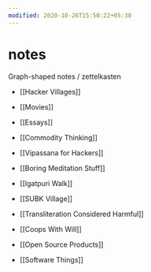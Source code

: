 ```yaml
---
modified: 2020-10-26T15:50:22+05:30
---
```


# notes

Graph-shaped notes / zettelkasten

- [[Hacker Villages]]
- [[Movies]]
- [[Essays]]
- [[Commodity Thinking]]

- [[Vipassana for Hackers]]
- [[Boring Meditation Stuff]]
- [[Igatpuri Walk]]
- [[SUBK Village]]

- [[Transliteration Considered Harmful]]

- [[Coops With Will]]

- [[Open Source Products]]
- [[Software Things]]